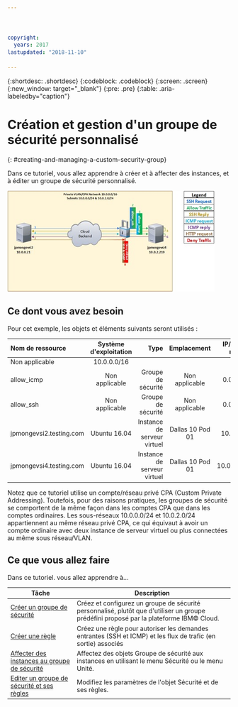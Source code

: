 ```yaml
---



copyright:
  years: 2017
lastupdated: "2018-11-10"

---
```


{:shortdesc: .shortdesc}
{:codeblock: .codeblock}
{:screen: .screen}
{:new_window: target="_blank"}
{:pre: .pre}
{:table: .aria-labeledby="caption"}

# Création et gestion d'un groupe de sécurité personnalisé
{: #creating-and-managing-a-custom-security-group}

Dans ce tutoriel, vous allez apprendre à créer et à affecter des instances, et à éditer un groupe de sécurité personnalisé.

![Groupe de sécurité personnalisé](./images/goal.jpg)

## Ce dont vous avez besoin
Pour cet exemple, les objets et éléments suivants seront utilisés :

| Nom de ressource  | Système d'exploitation | Type | Emplacement | IP/Sous-réseau |
|:------------- |:---------------:| -------------:| :---------------:| ---------------:|
| Non applicable | 10.0.0.0/16 |
| allow_icmp | Non applicable  | Groupe de sécurité | Non applicable | 0.0.0.0/0 |
| allow_ssh | Non applicable | Groupe de sécurité | Non applicable | 0.0.0.0/0 |
|jpmongevsi2.testing.com | Ubuntu 16.04 | Instance de serveur virtuel | Dallas 10 Pod 01 | 10.0.0.21 |
|jpmongevsi4.testing.com | Ubuntu 16.04 | Instance de serveur virtuel |	Dallas 10 Pod 01	| 10.0.2.219 |


Notez que ce tutoriel utilise un compte/réseau privé CPA (Custom Private Addressing). Toutefois, pour des raisons pratiques, les groupes de sécurité se comportent de la même façon dans les comptes CPA que dans les comptes ordinaires. Les sous-réseaux 10.0.0.0/24 et 10.0.2.0/24 appartiennent au même réseau privé CPA, ce qui équivaut à avoir un compte ordinaire avec deux instance de serveur virtuel ou plus connectées au même sous réseau/VLAN.


## Ce que vous allez faire

Dans ce tutoriel. vous allez apprendre à...

Tâche  | Description
------------- | -------------
[Créer un groupe de sécurité](/docs/infrastructure/security-groups?topic=security-groups-creating-a-security-group) | Créez et configurez un groupe de sécurité personnalisé, plutôt que d'utiliser un groupe prédéfini proposé par la plateforme IBM© Cloud. 
[Créer une règle](/docs/infrastructure/security-groups?topic=security-groups-creating-a-new-rule) | Créez une règle pour autoriser les demandes entrantes (SSH et ICMP) et les flux de trafic (en sortie) associés
[Affecter des instances au groupe de sécurité](/docs/infrastructure/security-groups?topic=security-groups-assigning-instances-to-the-security-group) | Affectez des objets Groupe de sécurité aux instances en utilisant le menu Sécurité ou le menu Unité.
[Editer un groupe de sécurité et ses règles](/docs/infrastructure/security-groups?topic=security-groups-editing-a-security-group) | Modifiez les paramètres de l'objet Sécurité et de ses règles.
